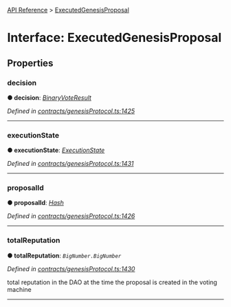 [API Reference](../README.md) > [ExecutedGenesisProposal](../interfaces/ExecutedGenesisProposal.md)



# Interface: ExecutedGenesisProposal


## Properties
<a id="decision"></a>

###  decision

**●  decision**:  *[BinaryVoteResult](../enums/BinaryVoteResult.md)* 

*Defined in [contracts/genesisProtocol.ts:1425](https://github.com/daostack/arc.js/blob/caacbb2/lib/contracts/genesisProtocol.ts#L1425)*





___

<a id="executionState"></a>

###  executionState

**●  executionState**:  *[ExecutionState](../enums/ExecutionState.md)* 

*Defined in [contracts/genesisProtocol.ts:1431](https://github.com/daostack/arc.js/blob/caacbb2/lib/contracts/genesisProtocol.ts#L1431)*





___

<a id="proposalId"></a>

###  proposalId

**●  proposalId**:  *[Hash](../#Hash)* 

*Defined in [contracts/genesisProtocol.ts:1426](https://github.com/daostack/arc.js/blob/caacbb2/lib/contracts/genesisProtocol.ts#L1426)*





___

<a id="totalReputation"></a>

###  totalReputation

**●  totalReputation**:  *`BigNumber.BigNumber`* 

*Defined in [contracts/genesisProtocol.ts:1430](https://github.com/daostack/arc.js/blob/caacbb2/lib/contracts/genesisProtocol.ts#L1430)*



total reputation in the DAO at the time the proposal is created in the voting machine




___


